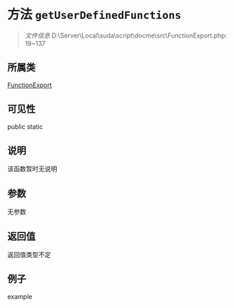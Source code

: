 # 方法 `getUserDefinedFunctions`



> *文件信息* D:\Server\Local\suda\script\docme\src\FunctionExport.php: 19~137

## 所属类 

[FunctionExport](../FunctionExport.md)

## 可见性

 public static

## 说明

该函数暂时无说明


## 参数


无参数


## 返回值

返回值类型不定


## 例子

example